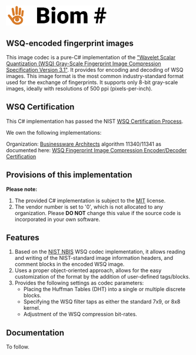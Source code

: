 ![Logo](https://github.com/BiomSharp/BiomSharp/blob/master/.branding/logo/github_logo.png)
######

## WSQ-encoded fingerprint images

This image codec is a pure-C# implementation of the <a href="https://www.nist.gov/itl/iad/image-group/wsq-bibliography" target="_blank">"Wavelet Scalar Quantization (WSQ) Gray-Scale Fingerprint Image Compression Specification Version 3.1"</a>. It provides for encoding and decoding of WSQ images. This image format is the most common industry-standard format used for the exchange of fingerprints. It supports only 8-bit gray-scale images, ideally with resolutions of 500 ppi (pixels-per-inch).

## WSQ Certification

This C# implementation has passed the NIST <a href="https://www.nist.gov/programs-projects/wsq-certification-procedure" target="_blank">WSQ Certification Process</a>.

We own the following implementations:

Organization: <a href="https://bzw.co.za" target="_blank">Businessware Architects</a> algorithm 11340/11341 as documented here: <a href="https://fbibiospecs.fbi.gov/certifications-1/wsq" target="_blank">WSQ Fingerprint Image Compression Encoder/Decoder Certification</a>

## Provisions of this implementation

**Please note:**
1. The provided C# implementation is subject to the <a href="https://github.com/BiomSharp/BiomSharp/blob/master/LICENSE.txt" target="_blank">MIT</a> license.
1. The vendor number is set to '0', which is not allocated to any organization. Please **DO NOT** change this value if the source code is incorporated in your own software.

## Features
1. Based on the <a href="https://www.nist.gov/services-resources/software/nist-biometric-image-software-nbis" target="_blank">NIST NBIS</a> WSQ codec implementation, it allows reading and writing of the NIST-standard image information headers, and comment blocks in the encoded WSQ image.
2. Uses a proper object-oriented approach, allows for the easy customization of the format by the addition of user-defined tags/blocks.
3. Provides the following settings as codec parameters:
    * Placing the Huffman Tables (DHT) into a single or multiple discrete blocks.
    * Specifying the WSQ filter taps as either the standard 7x9, or 8x8 kernel.
    * Adjustment of the WSQ compression bit-rates.

## Documentation

To follow.
